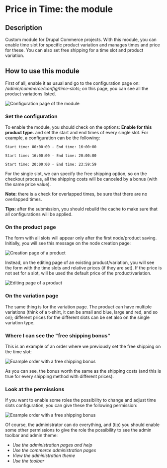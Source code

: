 # Price in Time: the module
## Description
Custom module for Drupal Commerce projects. With this module, you can enable time slot for specific product variation and manages times and price for these. You can also set free shipping for a time slot and product variation.

## How to use this module
First of all, enable it as usual and go to the configuration page on: _/admin/commerce/config/time-slots_; on this page, you can see all the product variations listed.

![Configuration page of the module](./assets/screenshots/configuration-page.png)

### Set the configuration
To enable the module, you should check on the options: **Enable for this product type.** and set the start and end times of every single slot. For example, a configuration can be the following: 

`Start time: 00:00:00 - End time: 16:00:00`

`Start time: 16:00:00 - End time: 20:00:00`

`Start time: 20:00:00 - End time: 23:59:59`

For the single slot, we can specify the free shipping option, so on the checkout process, all the shipping costs will be canceled by a bonus (with the same price value).

**Note:** there is a check for overlapped times, be sure that there are no overlapped times.

**Tips:** after the submission, you should rebuild the cache to make sure that all configurations will be applied.

### On the product page
The form with all slots will appear only after the first node/product saving. Initially, you will see this message on the node creation page:

![Creation page of a product](./assets/screenshots/product-creation-page.png)

Instead, on the editing page of an existing product/variation, you will see the form with the time slots and relative prices (if they are set). If the price is not set for a slot, will be used the default price of the product/variation.

![Editing page of a product](./assets/screenshots/product-editing-page.png)

### On the variation page
The same thing is for the variation page. The product can have multiple variations (think of a t-shirt, it can be small and blue, large and red, and so on); different prices for the different slots can be set also on the single variation type.

### Where I can see the "free shipping bonus"
This is an example of an order where we previously set the free shipping on the time slot:

![Example order with a free shipping bonus](./assets/screenshots/example-order-free-shipping.png)

As you can see, the bonus worth the same as the shipping costs (and this is true for every shipping method with different prices).

### Look at the permissions
If you want to enable some roles the possibility to change and adjust time slots configuration, you can give these the following permission:

![Example order with a free shipping bonus](./assets/screenshots/permission-for-price-in-time.png)

Of course, the administrator can do everything, and (tip) you should enable some other permissions to give the role the possibility to see the admin toolbar and admin theme:

- _Use the administration pages and help_
- _Use the commerce administration pages_
- _View the administration theme_
- _Use the toolbar_